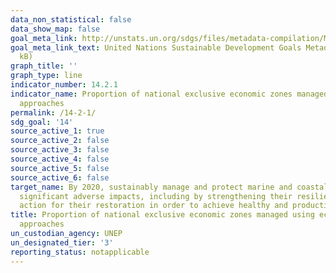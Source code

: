 ```yaml
---
data_non_statistical: false
data_show_map: false
goal_meta_link: http://unstats.un.org/sdgs/files/metadata-compilation/Metadata-Goal-14.pdf
goal_meta_link_text: United Nations Sustainable Development Goals Metadata (pdf 288
  kB)
graph_title: ''
graph_type: line
indicator_number: 14.2.1
indicator_name: Proportion of national exclusive economic zones managed using ecosystem-based
  approaches
permalink: /14-2-1/
sdg_goal: '14'
source_active_1: true
source_active_2: false
source_active_3: false
source_active_4: false
source_active_5: false
source_active_6: false
target_name: By 2020, sustainably manage and protect marine and coastal ecosystems to avoid
  significant adverse impacts, including by strengthening their resilience, and take
  action for their restoration in order to achieve healthy and productive oceans
title: Proportion of national exclusive economic zones managed using ecosystem-based
  approaches
un_custodian_agency: UNEP
un_designated_tier: '3'
reporting_status: notapplicable
---
```

